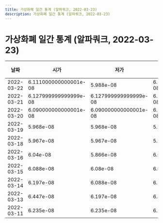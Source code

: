 ```yaml
---
title: 가상화폐 일간 통계 (알파쿼크, 2022-03-23)
description: 가상화폐 일간 통계 (알파쿼크, 2022-03-23)
---
```



가상화폐 일간 통계 (알파쿼크, 2022-03-23)
===

|날짜|시가|저가|고가|종가|비고|
|--|--|--|--|--|--|
|2022-03-22|6.111000000000001e-08|5.988e-08|6.111000000000001e-08|5.988e-08|    |
|2022-03-21|6.127999999999999e-08|6.127999999999999e-08|6.127999999999999e-08|6.127999999999999e-08|    |
|2022-03-20|6.090000000000001e-08|6.090000000000001e-08|6.198999999999999e-08|6.127e-08|    |
|2022-03-19|5.968e-08|5.968e-08|5.968e-08|5.968e-08|    |
|2022-03-18|5.967e-08|5.967e-08|5.967e-08|5.967e-08|    |
|2022-03-16|6.04e-08|5.866e-08|6.04e-08|5.878e-08|    |
|2022-03-15|6.088e-08|6.08e-08|6.088e-08|6.08e-08|    |
|2022-03-14|6.197e-08|6.088e-08|6.197e-08|6.088e-08|    |
|2022-03-13|6.447e-08|6.197e-08|6.447e-08|6.197e-08|    |
|2022-03-11|6.235e-08|6.235e-08|6.252e-08|6.252e-08|    |
